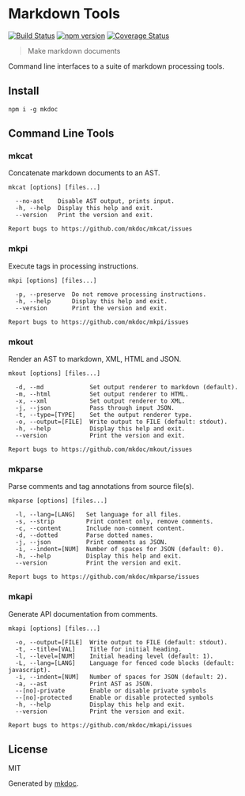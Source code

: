 # Markdown Tools

[![Build Status](https://travis-ci.org/mkdoc/mkdoc.svg?v=2)](https://travis-ci.org/mkdoc/mkdoc)
[![npm version](http://img.shields.io/npm/v/mkdoc.svg?v=2)](https://npmjs.org/package/mkdoc)
[![Coverage Status](https://coveralls.io/repos/mkdoc/mkdoc/badge.svg?branch=master&service=github&v=2)](https://coveralls.io/github/mkdoc/mkdoc?branch=master)

> Make markdown documents

Command line interfaces to a suite of markdown processing tools.

## Install

```
npm i -g mkdoc
```

## Command Line Tools

### mkcat

Concatenate markdown documents to an AST.

```null
mkcat [options] [files...]

  --no-ast    Disable AST output, prints input.
  -h, --help  Display this help and exit.
  --version   Print the version and exit.

Report bugs to https://github.com/mkdoc/mkcat/issues
```

### mkpi

Execute tags in processing instructions.

```null
mkpi [options] [files...]

  -p, --preserve  Do not remove processing instructions.
  -h, --help      Display this help and exit.
  --version       Print the version and exit.

Report bugs to https://github.com/mkdoc/mkpi/issues
```

### mkout

Render an AST to markdown, XML, HTML and JSON.

```null
mkout [options] [files...]

  -d, --md             Set output renderer to markdown (default).
  -m, --html           Set output renderer to HTML.
  -x, --xml            Set output renderer to XML.
  -j, --json           Pass through input JSON.
  -t, --type=[TYPE]    Set the output renderer type.
  -o, --output=[FILE]  Write output to FILE (default: stdout).
  -h, --help           Display this help and exit.
  --version            Print the version and exit.

Report bugs to https://github.com/mkdoc/mkout/issues
```

### mkparse

Parse comments and tag annotations from source file(s).

```null
mkparse [options] [files...]

  -l, --lang=[LANG]   Set language for all files.
  -s, --strip         Print content only, remove comments.
  -c, --content       Include non-comment content.
  -d, --dotted        Parse dotted names.
  -j, --json          Print comments as JSON.
  -i, --indent=[NUM]  Number of spaces for JSON (default: 0).
  -h, --help          Display this help and exit.
  --version           Print the version and exit.

Report bugs to https://github.com/mkdoc/mkparse/issues
```

### mkapi

Generate API documentation from comments.

```null
mkapi [options] [files...]

  -o, --output=[FILE]  Write output to FILE (default: stdout).
  -t, --title=[VAL]    Title for initial heading.
  -l, --level=[NUM]    Initial heading level (default: 1).
  -L, --lang=[LANG]    Language for fenced code blocks (default: javascript).
  -i, --indent=[NUM]   Number of spaces for JSON (default: 2).
  -a, --ast            Print AST as JSON.
  --[no]-private       Enable or disable private symbols
  --[no]-protected     Enable or disable protected symbols
  -h, --help           Display this help and exit.
  --version            Print the version and exit.

Report bugs to https://github.com/mkdoc/mkapi/issues
```

## License

MIT

Generated by [mkdoc](https://github.com/mkdoc/mkdoc).

[jshint]: http://jshint.com
[jscs]: http://jscs.info
[commonmark]: https://github.com/jgm/commonmark.js
